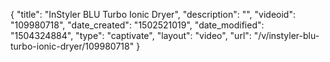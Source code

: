 {
    "title": "InStyler BLU Turbo Ionic Dryer",
    "description": "",
    "videoid": "109980718",
    "date_created": "1502521019",
    "date_modified": "1504324884",
    "type": "captivate",
    "layout": "video",
    "url": "\/v\/instyler-blu-turbo-ionic-dryer\/109980718"
}